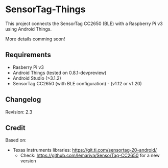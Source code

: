 # SensorTag-Things

This project connects the SensorTag CC2650 (BLE) with a Raspberry Pi v3 using Android Things.

More details comming soon!

Requirements
---------------
* Rasberry Pi v3
* Android Things (tested on 0.8.1-devpreview)
* Android Studio (>3.1.2)
* SensorTag CC2650 (with BLE configuration) - (v1.12 or v1.20)

Changelog
---------------
Revision: 2.3

Credit
---------------
Based on:

* Texas Instruments libraries: https://git.ti.com/sensortag-20-android/
	* Check: https://github.com/lemariva/SensorTag-CC2650 for a new version
